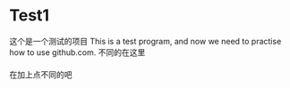 # Test1
这个是一个测试的项目
This is a test program, and now we need to practise how to use github.com.
不同的在这里

####
在加上点不同的吧
